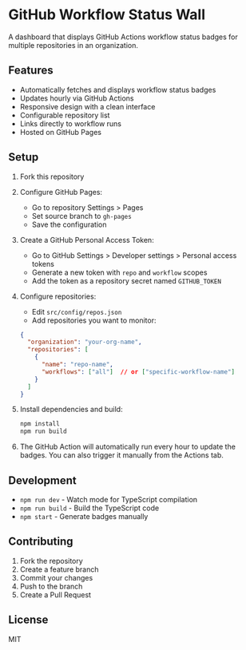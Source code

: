 # GitHub Workflow Status Wall

A dashboard that displays GitHub Actions workflow status badges for multiple repositories in an organization.

## Features

- Automatically fetches and displays workflow status badges
- Updates hourly via GitHub Actions
- Responsive design with a clean interface
- Configurable repository list
- Links directly to workflow runs
- Hosted on GitHub Pages

## Setup

1. Fork this repository

2. Configure GitHub Pages:
   - Go to repository Settings > Pages
   - Set source branch to `gh-pages`
   - Save the configuration

3. Create a GitHub Personal Access Token:
   - Go to GitHub Settings > Developer settings > Personal access tokens
   - Generate a new token with `repo` and `workflow` scopes
   - Add the token as a repository secret named `GITHUB_TOKEN`

4. Configure repositories:
   - Edit `src/config/repos.json`
   - Add repositories you want to monitor:
   ```json
   {
     "organization": "your-org-name",
     "repositories": [
       {
         "name": "repo-name",
         "workflows": ["all"]  // or ["specific-workflow-name"]
       }
     ]
   }
   ```

5. Install dependencies and build:
   ```bash
   npm install
   npm run build
   ```

6. The GitHub Action will automatically run every hour to update the badges. You can also trigger it manually from the Actions tab.

## Development

- `npm run dev` - Watch mode for TypeScript compilation
- `npm run build` - Build the TypeScript code
- `npm start` - Generate badges manually

## Contributing

1. Fork the repository
2. Create a feature branch
3. Commit your changes
4. Push to the branch
5. Create a Pull Request

## License

MIT

